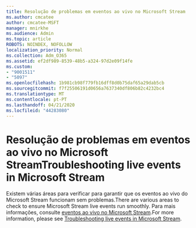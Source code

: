 ```yaml
---
title: Resolução de problemas em eventos ao vivo no Microsoft Stream
ms.author: cmcatee
author: cmcatee-MSFT
manager: mnirkhe
ms.audience: Admin
ms.topic: article
ROBOTS: NOINDEX, NOFOLLOW
localization_priority: Normal
ms.collection: Adm_O365
ms.assetid: ef2df989-8539-48b5-a324-97d2e09f14fe
ms.custom:
- "9001511"
- "5097"
ms.openlocfilehash: 1b981cb98f779fb16dff8d0b75daf65a29dab5cb
ms.sourcegitcommit: f7f25506191d0656a7637340df806b82c4232bc4
ms.translationtype: MT
ms.contentlocale: pt-PT
ms.lasthandoff: 04/21/2020
ms.locfileid: "44283080"
---
```

# <a name="troubleshooting-live-events-in-microsoft-stream"></a><span data-ttu-id="ccf24-102">Resolução de problemas em eventos ao vivo no Microsoft Stream</span><span class="sxs-lookup"><span data-stu-id="ccf24-102">Troubleshooting live events in Microsoft Stream</span></span>

<span data-ttu-id="ccf24-103">Existem várias áreas para verificar para garantir que os eventos ao vivo do Microsoft Stream funcionam sem problemas.</span><span class="sxs-lookup"><span data-stu-id="ccf24-103">There are various areas to check to ensure Microsoft Stream live events run smoothly.</span></span> <span data-ttu-id="ccf24-104">Para mais informações, consulte [eventos ao vivo no Microsoft Stream](https://docs.microsoft.com/stream/live-event-troubleshooting).</span><span class="sxs-lookup"><span data-stu-id="ccf24-104">For more information, please see [Troubleshooting live events in Microsoft Stream](https://docs.microsoft.com/stream/live-event-troubleshooting).</span></span>
